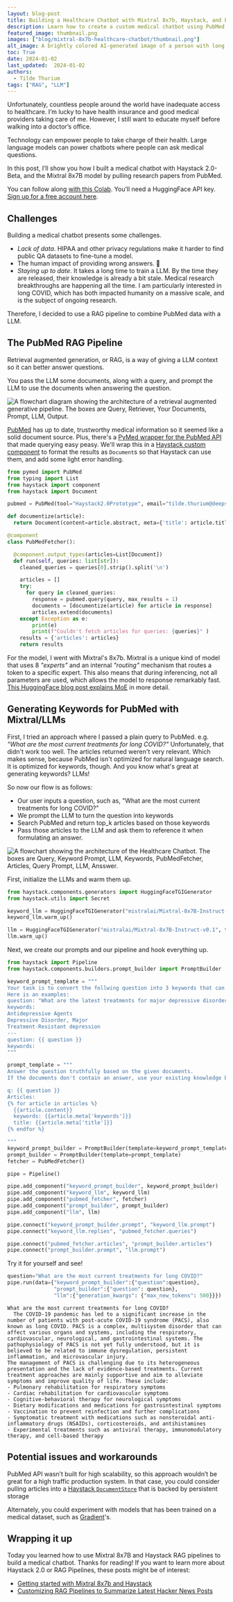 ```yaml
---
layout: blog-post
title: Building a Healthcare Chatbot with Mixtral 8x7b, Haystack, and PubMed
description: Learn how to create a custom medical chatbot using PubMed and Mixtral 8x7B for keyword and answer generation
featured_image: thumbnail.png
images: ["blog/mixtral-8x7b-healthcare-chatbot/thumbnail.png"]
alt_image: A brightly colored AI-generated image of a person with long hair looking at articles on the PubMed website. They are surrounded by books and have a flower on their desk.
toc: True
date: 2024-01-02
last_updated:  2024-01-02
authors:
  - Tilde Thurium
tags: ["RAG", "LLM"]
---
```


Unfortunately, countless people around the world have inadequate access to healthcare. I’m lucky to have health insurance and good medical providers taking care of me. However, I still want to educate myself before walking into a doctor’s office.

Technology can empower people to take charge of their health. Large language models can power chatbots where people can ask medical questions. 

In this post, I’ll show you how I built a medical chatbot with Haystack 2.0-Beta, and the Mixtral 8x7B model by pulling research papers from PubMed.

You can follow along [with this Colab](https://colab.research.google.com/drive/1Pl8gyfWthqoj7PTCQrteAvtOsswHvkzV). You’ll need a HuggingFace API key. [Sign up for a free account here](https://huggingface.co/join).

## Challenges

Building a medical chatbot presents some challenges.
- *Lack of data*. HIPAA and other privacy regulations make it harder to find public QA datasets to fine-tune a model.
- The human impact of providing wrong answers. 😬
- *Staying up to date*. It takes a long time to train a LLM. By the time they are released, their knowledge is already a bit stale. Medical research breakthroughs are happening all the time. I am particularly interested in long COVID, which has both impacted humanity on a massive scale, and is the subject of ongoing research.

Therefore, I decided to use a RAG pipeline to combine PubMed data with a LLM.

## The PubMed RAG Pipeline

Retrieval augmented generation, or RAG, is a way of giving a LLM context so it can better answer questions. 

You pass the LLM some documents, along with a query, and prompt the LLM to use the documents when answering the question.

![A flowchart diagram showing the architecture of a retrieval augmented generative pipeline. The boxes are Query, Retriever, Your Documents, Prompt, LLM, Output.](RAG.png)

[PubMed](https://pubmed.ncbi.nlm.nih.gov/) has up to date, trustworthy medical information so it seemed like a solid document source. Plus, there's a [PyMed wrapper for the PubMed API](https://github.com/gijswobben/pymed) that made querying easy peasy. We'll wrap this in a [Haystack custom component](https://docs.haystack.deepset.ai/v2.0/docs/custom-components) to format the results as `Document`s so that Haystack can use them, and add some light error handling.

```python
from pymed import PubMed
from typing import List
from haystack import component
from haystack import Document

pubmed = PubMed(tool="Haystack2.0Prototype", email="tilde.thurium@deepset.ai")

def documentize(article):
  return Document(content=article.abstract, meta={'title': article.title, 'keywords': article.keywords})

@component
class PubMedFetcher():

  @component.output_types(articles=List[Document])
  def run(self, queries: list[str]):
    cleaned_queries = queries[0].strip().split('\n')

    articles = []
    try:
      for query in cleaned_queries:
        response = pubmed.query(query, max_results = 1)
        documents = [documentize(article) for article in response]
        articles.extend(documents)
    except Exception as e:
        print(e)
        print(f"Couldn't fetch articles for queries: {queries}" )
    results = {'articles': articles}
    return results
```

For the model, I went with Mixtral's 8x7b. Mixtral is a unique kind of model that uses 8 *"experts"* and an internal *"routing"* mechanism that routes a token to a specific expert. This also means that during inferencing, not all parameters are used, which allows the model to response remarkably fast.  [This HuggingFace blog post explains MoE](https://huggingface.co/blog/moe) in more detail. 


## Generating Keywords for PubMed with Mixtral/LLMs

First, I tried an approach where I passed a plain query to PubMed. e.g. *"What are the most current treatments for long COVID?"* Unfortunately, that didn't work too well. The articles returned weren't very relevant. Which makes sense, because PubMed isn't optimized for natural language search. It is optimized for keywords, though. And you know what's great at generating keywords? LLMs!

So now our flow is as follows:
- Our user inputs a question, such as, "What are the most current treatments for long COVID?"
- We prompt the LLM to turn the question into keywords
- Search PubMed and return top_k articles based on those keywords
- Pass those articles to the LLM and ask them to reference it when formulating an answer.

![A flowchart showing the architecture of the Healthcare Chatbot. The boxes are Query, Keyword Prompt, LLM, Keywords, PubMedFetcher, Articles, Query Prompt, LLM, Ansswer.](HealthcareChatbotArchitecture.png)

First, initialize the LLMs and warm them up.
```python
from haystack.components.generators import HuggingFaceTGIGenerator
from haystack.utils import Secret

keyword_llm = HuggingFaceTGIGenerator("mistralai/Mixtral-8x7B-Instruct-v0.1", token=Secret.from_token(huggingface_token))
keyword_llm.warm_up()

llm = HuggingFaceTGIGenerator("mistralai/Mixtral-8x7B-Instruct-v0.1", token=Secret.from_token(huggingface_token))
llm.warm_up()
```

Next, we create our prompts and our pipeline and hook everything up.
```python
from haystack import Pipeline
from haystack.components.builders.prompt_builder import PromptBuilder

keyword_prompt_template = """
Your task is to convert the follwing question into 3 keywords that can be used to find relevant medical research papers on PubMed.
Here is an examples:
question: "What are the latest treatments for major depressive disorder?"
keywords:
Antidepressive Agents
Depressive Disorder, Major
Treatment-Resistant depression
---
question: {{ question }}
keywords:
"""

prompt_template = """
Answer the question truthfully based on the given documents.
If the documents don't contain an answer, use your existing knowledge base.

q: {{ question }}
Articles:
{% for article in articles %}
  {{article.content}}
  keywords: {{article.meta['keywords']}}
  title: {{article.meta['title']}}
{% endfor %}

"""
keyword_prompt_builder = PromptBuilder(template=keyword_prompt_template)
prompt_builder = PromptBuilder(template=prompt_template)
fetcher = PubMedFetcher()

pipe = Pipeline()

pipe.add_component("keyword_prompt_builder", keyword_prompt_builder)
pipe.add_component("keyword_llm", keyword_llm)
pipe.add_component("pubmed_fetcher", fetcher)
pipe.add_component("prompt_builder", prompt_builder)
pipe.add_component("llm", llm)

pipe.connect("keyword_prompt_builder.prompt", "keyword_llm.prompt")
pipe.connect("keyword_llm.replies", "pubmed_fetcher.queries")

pipe.connect("pubmed_fetcher.articles", "prompt_builder.articles")
pipe.connect("prompt_builder.prompt", "llm.prompt")

```

Try it for yourself and see!

```python
question="What are the most current treatments for long COVID?"
pipe.run(data={"keyword_prompt_builder":{"question":question},
               "prompt_builder":{"question": question},
               "llm":{"generation_kwargs": {"max_new_tokens": 500}}})
```

```shell
What are the most current treatments for long COVID?
  The COVID-19 pandemic has led to a significant increase in the number of patients with post-acute COVID-19 syndrome (PACS), also known as long COVID. PACS is a complex, multisystem disorder that can affect various organs and systems, including the respiratory, cardiovascular, neurological, and gastrointestinal systems. The pathophysiology of PACS is not yet fully understood, but it is believed to be related to immune dysregulation, persistent inflammation, and microvascular injury.
The management of PACS is challenging due to its heterogeneous presentation and the lack of evidence-based treatments. Current treatment approaches are mainly supportive and aim to alleviate symptoms and improve quality of life. These include:
- Pulmonary rehabilitation for respiratory symptoms
- Cardiac rehabilitation for cardiovascular symptoms
- Cognitive-behavioral therapy for neurological symptoms
- Dietary modifications and medications for gastrointestinal symptoms
- Vaccination to prevent reinfection and further complications
- Symptomatic treatment with medications such as nonsteroidal anti-inflammatory drugs (NSAIDs), corticosteroids, and antihistamines
- Experimental treatments such as antiviral therapy, immunomodulatory therapy, and cell-based therapy
```

## Potential issues and workarounds

PubMed API wasn’t built for high scalability, so this approach wouldn’t be great for a high traffic production system. In that case, you could consider pulling articles into a [Haystack `DocumentStore`](https://docs.haystack.deepset.ai/v2.0/docs/document-store) that is backed by persistent storage

Alternately, you could experiment with models that has been trained on a medical dataset, such as [Gradient](https://gradient.ai/healthcare)'s.

## Wrapping it up

Today you learned how to use Mixtral 8x7B and Haystack RAG pipelines to build a medical chatbot. Thanks for reading! If you want to learn more about Haystack 2.0 or RAG Pipelines, these posts might be of interest:
- [Getting started with Mixtral 8x7b and Haystack](https://colab.research.google.com/github/deepset-ai/haystack-cookbook/blob/main/notebooks/mixtral-8x7b-for-web-qa.ipynb)
- [Customizing RAG Pipelines to Summarize Latest Hacker News Posts](https://haystack.deepset.ai/blog/customizing-rag-to-summarize-hacker-news-posts-with-haystack2)




